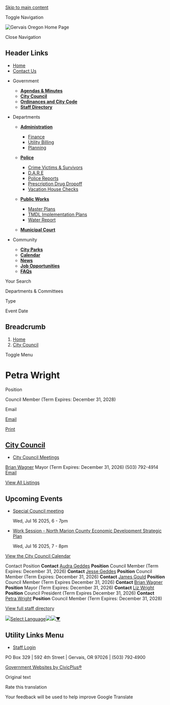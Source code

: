 [Skip to main content](https://www.gervaisoregon.org/city-council/directory-listing/petra-wright/)

Toggle Navigation

![Gervais Oregon Home Page](https://www.gervaisoregon.org/themes/custom/gervaisor/gervaisor_theme/logo.png)

Close Navigation

## Header Links

- [Home](https://www.gervaisoregon.org)
- [Contact Us](https://www.gervaisoregon.org/directory)

<!--THE END-->

- Government
  
  - [**Agendas &amp; Minutes**](https://www.gervaisoregon.org/meetings)
  - [**City Council**](https://www.gervaisoregon.org/City-Council)
  - [**Ordinances and City Code**](https://library.municode.com/or/gervais/codes/code_of_ordinances "(opens in a new window)")
  - [**Staff Directory**](https://www.gervaisoregon.org/Directory)
  
  <!--THE END-->
  
  <!--THE END-->
  
  <!--THE END-->
- Departments
  
  - [**Administration**](https://www.gervaisoregon.org/Administration)
    
    - [Finance](https://www.gervaisoregon.org/Finance)
    - [Utility Billing](https://www.gervaisoregon.org/administration/page/water-utility-rates-forms)
    - [Planning](https://www.gervaisoregon.org/media/581)
  - [**Police**](https://www.gervaisoregon.org/Police)
    
    - [Crime Victims &amp; Survivors](https://www.doj.state.or.us/crime-victims "(opens in a new window)")
    - [D.A.R.E](https://www.gervaisoregon.org/police/page/dare)
    - [Police Reports](https://www.gervaisoregon.org/police/page/police-report-requests)
    - [Prescription Drug Dropoff](https://www.gervaisoregon.org/police/page/prescription-drug-dropoff)
    - [Vacation House Checks](https://www.gervaisoregon.org/police/page/vacation-house-checks)
  
  <!--THE END-->
  
  - [**Public Works**](https://www.gervaisoregon.org/Public-Works)
    
    - [Master Plans](https://www.gervaisoregon.org/public-works/page/master-plans)
    - [TMDL Implementation Plans](https://www.gervaisoregon.org/public-works/page/tmdl-implementation-plans-total-maxiumum-daily-load)
    - [Water Report](https://www.gervaisoregon.org/public-works/page/water-report)
  - [**Municipal Court**](https://www.gervaisoregon.org/Municipal-Court)
  
  <!--THE END-->
  
  <!--THE END-->
- Community
  
  - [**City Parks**](https://www.gervaisoregon.org/community/page/city-parks)
  - [**Calendar**](https://www.gervaisoregon.org/calendar)
  - [**News**](https://www.gervaisoregon.org/news)
  
  <!--THE END-->
  
  - [**Job Opportunities**](https://www.gervaisoregon.org/jobs)
  - [**FAQs**](https://www.gervaisoregon.org/FAQS)
  
  <!--THE END-->
  
  <!--THE END-->

Your Search

Departments &amp; Committees

Type

Event Date

## Breadcrumb

1. [Home](https://www.gervaisoregon.org)
2. [City Council](https://www.gervaisoregon.org/city-council)

Toggle Menu

# Petra Wright

Position

Council Member (Term Expires: December 31, 2028)

Email

[Email](https://www.gervaisoregon.org/email-contact/node/711/field_email "Email Petra Wright (opens in a new window)")

[Print](https://www.gervaisoregon.org/print/pdf/node/711)

## [City Council](https://www.gervaisoregon.org/city-council)

- [City Council Meetings](https://www.gervaisoregon.org/meetings/recent?field_smart_date_value_1=&field_smart_date_end_value=&combine=&boards-commissions=46)

[Brian Wagner](https://www.gervaisoregon.org/city-council/directory-listing/brian-wagner) Mayor (Term Expires: December 31, 2026) (503) 792-4914 [Email](https://www.gervaisoregon.org/email-contact/node/71/field_email/sidebar_photo "Email Brian Wagner (opens in a new window)")

[View All Listings](https://www.gervaisoregon.org/directory)

## Upcoming Events

- [Special Council meeting](https://www.gervaisoregon.org/city-council/page/special-council-meeting)
  
  Wed, Jul 16 2025, 6 - 7pm
- [Work Session - North Marion County Economic Development Strategic Plan](https://www.gervaisoregon.org/city-council/page/work-session-north-marion-county-economic-development-strategic-plan)
  
  Wed, Jul 16 2025, 7 - 8pm

[View the City Council Calendar](https://www.gervaisoregon.org/calendar?boards-commissions=46)

Contact Position **Contact** [Audra Geddes](https://www.gervaisoregon.org/city-council/directory-listing/audra-geddes) **Position** Council Member (Term Expires: December 31, 2026) **Contact** [Jesse Geddes](https://www.gervaisoregon.org/city-council/directory-listing/jesse-geddes) **Position** Council Member (Term Expires: December 31, 2026) **Contact** [James Gould](https://www.gervaisoregon.org/city-council/directory-listing/james-gould) **Position** Council Member (Term Expires December 31, 2026) **Contact** [Brian Wagner](https://www.gervaisoregon.org/city-council/directory-listing/brian-wagner) **Position** Mayor (Term Expires: December 31, 2026) **Contact** [Liz Wright](https://www.gervaisoregon.org/city-council/directory-listing/liz-wright) **Position** Council President (Term Expires December 31, 2026) **Contact** [Petra Wright](https://www.gervaisoregon.org/city-council/directory-listing/petra-wright) **Position** Council Member (Term Expires: December 31, 2028)

[View full staff directory](https://www.gervaisoregon.org/directory)

![](https://www.google.com/images/cleardot.gif)[Select Language![](https://www.google.com/images/cleardot.gif)​![](https://www.google.com/images/cleardot.gif)▼](https://www.gervaisoregon.org/city-council/directory-listing/petra-wright)

## Utility Links Menu

- [Staff Login](https://www.gervaisoregon.org/login?destination=%2Fcity-council%2Fdirectory-listing%2Fpetra-wright)

PO Box 329 | 592 4th Street | Gervais, OR 97026 | (503) 792‑4900

[Government Websites by CivicPlus®](https://www.civicplus.com "(opens in a new window)")

Original text

Rate this translation

Your feedback will be used to help improve Google Translate